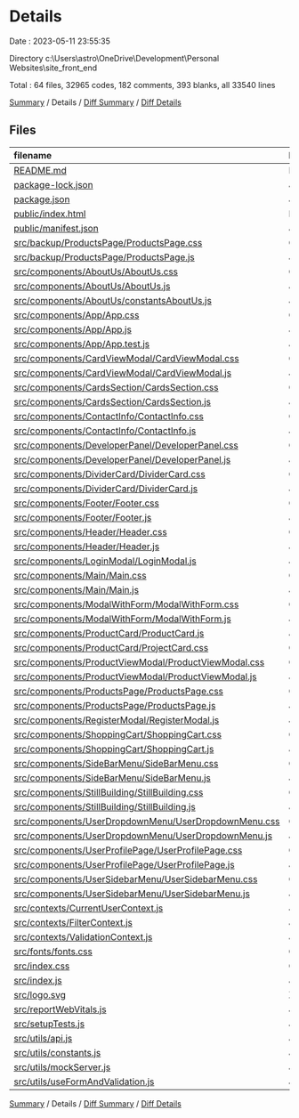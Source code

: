 # Details

Date : 2023-05-11 23:55:35

Directory c:\\Users\\astro\\OneDrive\\Development\\Personal Websites\\site_front_end

Total : 64 files,  32965 codes, 182 comments, 393 blanks, all 33540 lines

[Summary](results.md) / Details / [Diff Summary](diff.md) / [Diff Details](diff-details.md)

## Files
| filename | language | code | comment | blank | total |
| :--- | :--- | ---: | ---: | ---: | ---: |
| [README.md](/README.md) | Markdown | 79 | 0 | 43 | 122 |
| [package-lock.json](/package-lock.json) | JSON | 30,604 | 0 | 1 | 30,605 |
| [package.json](/package.json) | JSON | 50 | 0 | 2 | 52 |
| [public/index.html](/public/index.html) | HTML | 20 | 23 | 1 | 44 |
| [public/manifest.json](/public/manifest.json) | JSON | 25 | 0 | 1 | 26 |
| [src/backup/ProductsPage/ProductsPage.css](/src/backup/ProductsPage/ProductsPage.css) | CSS | 20 | 0 | 4 | 24 |
| [src/backup/ProductsPage/ProductsPage.js](/src/backup/ProductsPage/ProductsPage.js) | JavaScript | 16 | 0 | 3 | 19 |
| [src/components/AboutUs/AboutUs.css](/src/components/AboutUs/AboutUs.css) | CSS | 28 | 0 | 5 | 33 |
| [src/components/AboutUs/AboutUs.js](/src/components/AboutUs/AboutUs.js) | JavaScript | 34 | 0 | 3 | 37 |
| [src/components/AboutUs/constantsAboutUs.js](/src/components/AboutUs/constantsAboutUs.js) | JavaScript | 1 | 0 | 1 | 2 |
| [src/components/App/App.css](/src/components/App/App.css) | CSS | 20 | 0 | 3 | 23 |
| [src/components/App/App.js](/src/components/App/App.js) | JavaScript | 236 | 23 | 34 | 293 |
| [src/components/App/App.test.js](/src/components/App/App.test.js) | JavaScript | 2 | 0 | 1 | 3 |
| [src/components/CardViewModal/CardViewModal.css](/src/components/CardViewModal/CardViewModal.css) | CSS | 34 | 0 | 4 | 38 |
| [src/components/CardViewModal/CardViewModal.js](/src/components/CardViewModal/CardViewModal.js) | JavaScript | 15 | 0 | 3 | 18 |
| [src/components/CardsSection/CardsSection.css](/src/components/CardsSection/CardsSection.css) | CSS | 13 | 0 | 2 | 15 |
| [src/components/CardsSection/CardsSection.js](/src/components/CardsSection/CardsSection.js) | JavaScript | 27 | 0 | 4 | 31 |
| [src/components/ContactInfo/ContactInfo.css](/src/components/ContactInfo/ContactInfo.css) | CSS | 39 | 0 | 10 | 49 |
| [src/components/ContactInfo/ContactInfo.js](/src/components/ContactInfo/ContactInfo.js) | JavaScript | 25 | 0 | 3 | 28 |
| [src/components/DeveloperPanel/DeveloperPanel.css](/src/components/DeveloperPanel/DeveloperPanel.css) | CSS | 27 | 0 | 4 | 31 |
| [src/components/DeveloperPanel/DeveloperPanel.js](/src/components/DeveloperPanel/DeveloperPanel.js) | JavaScript | 43 | 3 | 6 | 52 |
| [src/components/DividerCard/DividerCard.css](/src/components/DividerCard/DividerCard.css) | CSS | 7 | 0 | 1 | 8 |
| [src/components/DividerCard/DividerCard.js](/src/components/DividerCard/DividerCard.js) | JavaScript | 5 | 0 | 3 | 8 |
| [src/components/Footer/Footer.css](/src/components/Footer/Footer.css) | CSS | 10 | 0 | 2 | 12 |
| [src/components/Footer/Footer.js](/src/components/Footer/Footer.js) | JavaScript | 11 | 0 | 3 | 14 |
| [src/components/Header/Header.css](/src/components/Header/Header.css) | CSS | 83 | 0 | 15 | 98 |
| [src/components/Header/Header.js](/src/components/Header/Header.js) | JavaScript | 62 | 0 | 6 | 68 |
| [src/components/LoginModal/LoginModal.js](/src/components/LoginModal/LoginModal.js) | JavaScript | 62 | 0 | 8 | 70 |
| [src/components/Main/Main.css](/src/components/Main/Main.css) | CSS | 60 | 0 | 12 | 72 |
| [src/components/Main/Main.js](/src/components/Main/Main.js) | JavaScript | 23 | 0 | 3 | 26 |
| [src/components/ModalWithForm/ModalWithForm.css](/src/components/ModalWithForm/ModalWithForm.css) | CSS | 136 | 0 | 23 | 159 |
| [src/components/ModalWithForm/ModalWithForm.js](/src/components/ModalWithForm/ModalWithForm.js) | JavaScript | 60 | 0 | 4 | 64 |
| [src/components/ProductCard/ProductCard.js](/src/components/ProductCard/ProductCard.js) | JavaScript | 40 | 0 | 6 | 46 |
| [src/components/ProductCard/ProjectCard.css](/src/components/ProductCard/ProjectCard.css) | CSS | 74 | 0 | 14 | 88 |
| [src/components/ProductViewModal/ProductViewModal.css](/src/components/ProductViewModal/ProductViewModal.css) | CSS | 75 | 0 | 13 | 88 |
| [src/components/ProductViewModal/ProductViewModal.js](/src/components/ProductViewModal/ProductViewModal.js) | JavaScript | 35 | 0 | 6 | 41 |
| [src/components/ProductsPage/ProductsPage.css](/src/components/ProductsPage/ProductsPage.css) | CSS | 20 | 0 | 4 | 24 |
| [src/components/ProductsPage/ProductsPage.js](/src/components/ProductsPage/ProductsPage.js) | JavaScript | 29 | 0 | 5 | 34 |
| [src/components/RegisterModal/RegisterModal.js](/src/components/RegisterModal/RegisterModal.js) | JavaScript | 109 | 7 | 11 | 127 |
| [src/components/ShoppingCart/ShoppingCart.css](/src/components/ShoppingCart/ShoppingCart.css) | CSS | 21 | 0 | 4 | 25 |
| [src/components/ShoppingCart/ShoppingCart.js](/src/components/ShoppingCart/ShoppingCart.js) | JavaScript | 30 | 0 | 5 | 35 |
| [src/components/SideBarMenu/SideBarMenu.css](/src/components/SideBarMenu/SideBarMenu.css) | CSS | 49 | 0 | 7 | 56 |
| [src/components/SideBarMenu/SideBarMenu.js](/src/components/SideBarMenu/SideBarMenu.js) | JavaScript | 57 | 0 | 10 | 67 |
| [src/components/StillBuilding/StillBuilding.css](/src/components/StillBuilding/StillBuilding.css) | CSS | 31 | 0 | 6 | 37 |
| [src/components/StillBuilding/StillBuilding.js](/src/components/StillBuilding/StillBuilding.js) | JavaScript | 17 | 0 | 3 | 20 |
| [src/components/UserDropdownMenu/UserDropdownMenu.css](/src/components/UserDropdownMenu/UserDropdownMenu.css) | CSS | 72 | 0 | 11 | 83 |
| [src/components/UserDropdownMenu/UserDropdownMenu.js](/src/components/UserDropdownMenu/UserDropdownMenu.js) | JavaScript | 60 | 0 | 9 | 69 |
| [src/components/UserProfilePage/UserProfilePage.css](/src/components/UserProfilePage/UserProfilePage.css) | CSS | 7 | 0 | 2 | 9 |
| [src/components/UserProfilePage/UserProfilePage.js](/src/components/UserProfilePage/UserProfilePage.js) | JavaScript | 21 | 0 | 4 | 25 |
| [src/components/UserSidebarMenu/UserSidebarMenu.css](/src/components/UserSidebarMenu/UserSidebarMenu.css) | CSS | 42 | 0 | 6 | 48 |
| [src/components/UserSidebarMenu/UserSidebarMenu.js](/src/components/UserSidebarMenu/UserSidebarMenu.js) | JavaScript | 53 | 5 | 11 | 69 |
| [src/contexts/CurrentUserContext.js](/src/contexts/CurrentUserContext.js) | JavaScript | 3 | 0 | 3 | 6 |
| [src/contexts/FilterContext.js](/src/contexts/FilterContext.js) | JavaScript | 3 | 0 | 3 | 6 |
| [src/contexts/ValidationContext.js](/src/contexts/ValidationContext.js) | JavaScript | 20 | 0 | 4 | 24 |
| [src/fonts/fonts.css](/src/fonts/fonts.css) | CSS | 18 | 0 | 3 | 21 |
| [src/index.css](/src/index.css) | CSS | 12 | 0 | 2 | 14 |
| [src/index.js](/src/index.js) | JavaScript | 15 | 3 | 3 | 21 |
| [src/logo.svg](/src/logo.svg) | XML | 1 | 0 | 0 | 1 |
| [src/reportWebVitals.js](/src/reportWebVitals.js) | JavaScript | 12 | 0 | 2 | 14 |
| [src/setupTests.js](/src/setupTests.js) | JavaScript | 1 | 4 | 1 | 6 |
| [src/utils/api.js](/src/utils/api.js) | JavaScript | 2 | 0 | 2 | 4 |
| [src/utils/constants.js](/src/utils/constants.js) | JavaScript | 36 | 0 | 6 | 42 |
| [src/utils/mockServer.js](/src/utils/mockServer.js) | JavaScript | 94 | 114 | 4 | 212 |
| [src/utils/useFormAndValidation.js](/src/utils/useFormAndValidation.js) | JavaScript | 29 | 0 | 5 | 34 |

[Summary](results.md) / Details / [Diff Summary](diff.md) / [Diff Details](diff-details.md)